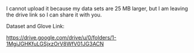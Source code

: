 I cannot upload it because my data sets are 25 MB larger, but I am leaving the drive link so I can share it with you.

Dataset and Glove Link:

https://drive.google.com/drive/u/0/folders/1-1MgiJGHKfuLGSjxzOrV8WfV01JG3ACN
